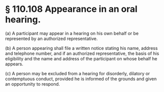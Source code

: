 # § 110.108   Appearance in an oral hearing.

(a) A participant may appear in a hearing on his own behalf or be represented by an authorized representative. 


(b) A person appearing shall file a written notice stating his name, address and telephone number, and if an authorized representative, the basis of his eligibility and the name and address of the participant on whose behalf he appears. 


(c) A person may be excluded from a hearing for disorderly, dilatory or contemptuous conduct, provided he is informed of the grounds and given an opportunity to respond. 




